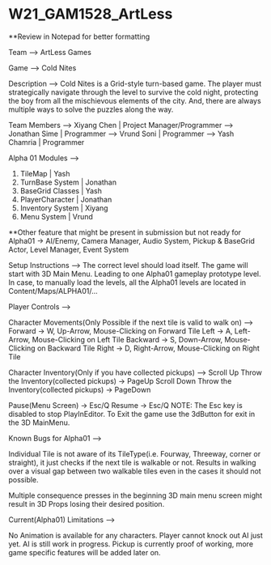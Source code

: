 # W21_GAM1528_ArtLess

**Review in Notepad for better formatting

Team --> ArtLess Games

Game --> Cold Nites

Description --> Cold Nites is a Grid-style turn-based game. The player must strategically navigate through the level to survive the cold night, protecting the boy from all the mischievous elements of the city. 
	        And, there are always multiple ways to solve the puzzles along the way.

Team Members --> Xiyang Chen   | Project Manager/Programmer
	     --> Jonathan Sime | Programmer
	     --> Vrund Soni    | Programmer
	     --> Yash Chamria  | Programmer



Alpha 01 Modules --> 

1. TileMap 	     | Yash
2. TurnBase System   | Jonathan
3. BaseGrid Classes  | Yash
4. PlayerCharacter   | Jonathan
5. Inventory System  | Xiyang
6. Menu System       | Vrund

**Other feature that might be present in submission but not ready for Alpha01 -> AI/Enemy, Camera Manager, Audio System, Pickup & BaseGrid Actor, Level Manager, Event System


Setup Instructions -->
The correct level should load itself. The game will start with 3D Main Menu. Leading to one Alpha01 gameplay prototype level.
In case, to manually load the levels, all the Alpha01 levels are located in Content/Maps/ALPHA01/...


Player Controls -->

Character Movements(Only Possible if the next tile is valid to walk on) -->
Forward  -> W,  Up-Arrow,     Mouse-Clicking on Forward Tile
Left     -> A,  Left-Arrow,   Mouse-Clicking on Left Tile
Backward -> S,  Down-Arrow,   Mouse-Clicking on Backward Tile
Right    -> D,  Right-Arrow,  Mouse-Clicking on Right Tile

Character Inventory(Only if you have collected pickups) -->
Scroll Up Throw the Inventory(collected pickups)   -> PageUp
Scroll Down Throw the Inventory(collected pickups) -> PageDown


Pause(Menu Screen) -> Esc/Q
Resume -> Esc/Q
NOTE: The Esc key is disabled to stop PlayInEditor. To Exit the game use the 3dButton for exit in the 3D MainMenu.

Known Bugs for Alpha01 -->

Individual Tile is not aware of its TileType(i.e. Fourway, Threeway, corner or straight), it just checks if the next tile is walkable or not. 
Results in walking over a visual gap between two walkable tiles even in the cases it should not possible.

Multiple consequence presses in the beginning 3D main menu screen might result in 3D Props losing their desired position.



Current(Alpha01) Limitations -->

No Animation is available for any characters.
Player cannot knock out AI just yet.
AI is still work in progress.
Pickup is currently proof of working, more game specific features will be added later on.

